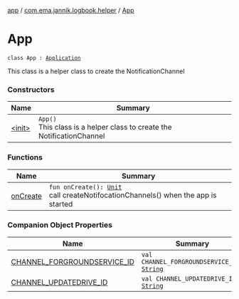 [app](../../index.md) / [com.ema.jannik.logbook.helper](../index.md) / [App](./index.md)

# App

`class App : `[`Application`](https://developer.android.com/reference/android/app/Application.html)

This class is a helper class to create the NotificationChannel

### Constructors

| Name | Summary |
|---|---|
| [&lt;init&gt;](-init-.md) | `App()`<br>This class is a helper class to create the NotificationChannel |

### Functions

| Name | Summary |
|---|---|
| [onCreate](on-create.md) | `fun onCreate(): `[`Unit`](https://kotlinlang.org/api/latest/jvm/stdlib/kotlin/-unit/index.html)<br>call  createNotifocationChannels() when the app is started |

### Companion Object Properties

| Name | Summary |
|---|---|
| [CHANNEL_FORGROUNDSERVICE_ID](-c-h-a-n-n-e-l_-f-o-r-g-r-o-u-n-d-s-e-r-v-i-c-e_-i-d.md) | `val CHANNEL_FORGROUNDSERVICE_ID: `[`String`](https://kotlinlang.org/api/latest/jvm/stdlib/kotlin/-string/index.html) |
| [CHANNEL_UPDATEDRIVE_ID](-c-h-a-n-n-e-l_-u-p-d-a-t-e-d-r-i-v-e_-i-d.md) | `val CHANNEL_UPDATEDRIVE_ID: `[`String`](https://kotlinlang.org/api/latest/jvm/stdlib/kotlin/-string/index.html) |
